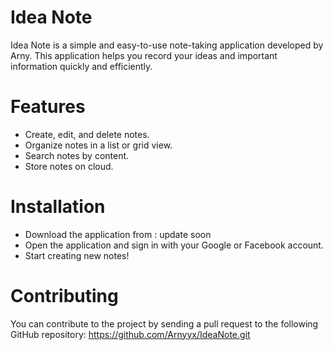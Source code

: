 # Idea Note
Idea Note is a simple and easy-to-use note-taking application developed by Arny. This application helps you record your ideas and important information quickly and efficiently.

# Features

- Create, edit, and delete notes.
- Organize notes in a list or grid view.
- Search notes by content.
- Store notes on cloud.

# Installation

- Download the application from :  update soon
- Open the application and sign in with your Google or Facebook account.
- Start creating new notes!

# Contributing
You can contribute to the project by sending a pull request to the following GitHub repository: https://github.com/Arnyyx/IdeaNote.git
